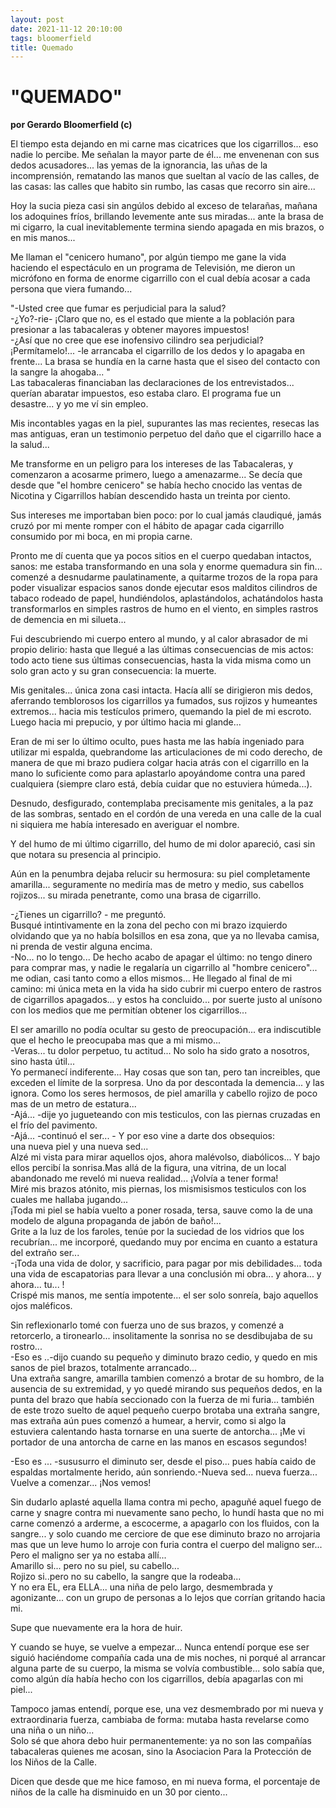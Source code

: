 ```yaml
---
layout: post
date: 2021-11-12 20:10:00
tags: bloomerfield
title: Quemado
---
```


# "QUEMADO"

**por Gerardo Bloomerfield (c)**

El tiempo esta dejando en mi carne mas cicatrices que los
cigarrillos... eso nadie lo percibe. Me señalan la mayor parte de
él... me envenenan con sus dedos acusadores... las yemas de la
ignorancia, las uñas de la incomprensión, rematando las manos que
sueltan al vacío de las calles, de las casas: las calles que habito
sin rumbo, las casas que recorro sin aire...

Hoy la sucia pieza casi sin angúlos debido al exceso de telarañas,
mañana los adoquines fríos, brillando levemente ante sus
miradas... ante la brasa de mi cigarro, la cual inevitablemente
termina siendo apagada en mis brazos, o en mis manos... 

Me llaman el "cenicero humano", por algún tiempo me gane la vida
haciendo el espectáculo en un programa de Televisión, me dieron un
micrófono en forma de enorme cigarrillo con el cual debía acosar a
cada persona que viera fumando... 

"-Usted cree que fumar es perjudicial para la salud?  
-¿Yo?-rie- ¡Claro que no, es el estado que miente a la población para
presionar a las tabacaleras y obtener mayores impuestos!  
-¿Así que no cree que ese inofensivo cilindro sea perjudicial?  
¡Permítamelo!... -le arrancaba el cigarrillo de los dedos y lo
apagaba en frente... La brasa se hundía en la carne hasta que el siseo
del contacto con la sangre la ahogaba... "  
Las tabacaleras financiaban las declaraciones de los
entrevistados... querían abaratar impuestos, eso estaba claro. El
programa fue un desastre... y yo me ví sin empleo.

Mis incontables yagas en la piel, supurantes las mas recientes, 
resecas las mas antiguas, eran un testimonio perpetuo del daño que
el cigarrillo hace a la salud...
 
Me transforme en un peligro para los intereses de las Tabacaleras, y
comenzaron a acosarme primero, luego a amenazarme... Se decía que
desde que "el hombre cenicero" se había hecho cnocido las ventas de
Nicotina y Cigarrillos habían descendido hasta un treinta por ciento.

Sus intereses me importaban bien poco: por lo cual jamás claudiqué,
jamás cruzó por mi mente romper con el hábito de apagar cada
cigarrillo consumido por mi boca, en mi propia carne.

Pronto me dí cuenta que ya pocos sitios en el cuerpo quedaban
intactos, sanos: me estaba transformando en una sola y enorme
quemadura sin fin... comenzé a desnudarme paulatinamente, a quitarme
trozos de la ropa para poder visualizar espacios sanos donde ejecutar
esos malditos cilindros de tabaco rodeado de papel, hundiéndolos,
aplastándolos, achatándolos hasta transformarlos en simples rastros
de humo en el viento, en simples rastros de demencia en mi silueta...
 
Fui descubriendo mi cuerpo entero al mundo, y al calor abrasador de
mi propio delirio: hasta que llegué a las últimas consecuencias de
mis actos: todo acto tiene sus últimas consecuencias, hasta la vida
misma como un solo gran acto y su gran consecuencia: la muerte.

Mis genitales... única zona casi intacta. Hacía allí se dirigieron mis
dedos, aferrando temblorosos los cigarrillos ya fumados, sus rojizos y
humeantes extremos... hacia mis testículos primero, quemando la piel
de mi escroto. Luego hacia mi prepucio, y por último hacia mi
glande... 

Eran de mi ser lo último oculto, pues hasta me las había ingeniado
para utilizar mi espalda, quebrandome las articulaciones de mi codo
derecho, de manera de que mi brazo pudiera colgar hacia atrás con el
cigarrillo en la mano lo suficiente como para aplastarlo apoyándome
contra una pared cualquiera (siempre claro está, debía cuidar que no
estuviera húmeda...).

Desnudo, desfigurado, contemplaba precisamente mis genitales, a la
paz de las sombras, sentado en el cordón de una vereda en una calle
de la cual ni siquiera me había interesado en averiguar el nombre.

Y del humo de mi último cigarrillo, del humo de mi dolor apareció, 
casi sin que notara su presencia al principio.

Aún en la penumbra dejaba relucir su hermosura: su piel completamente
amarilla... seguramente no mediría mas de metro y medio, sus cabellos
rojizos... su mirada penetrante, como una brasa de cigarrillo.

-¿Tienes un cigarrillo? - me preguntó.  
Busqué intintivamente en la zona del pecho con mi brazo izquierdo
olvidando que ya no había bolsillos en esa zona, que ya no llevaba
camisa, ni prenda de vestir alguna encima.  
-No... no lo tengo... De hecho acabo de apagar el último: no tengo
dinero para comprar mas, y nadie le regalaría un cigarrillo
al "hombre cenicero"... me odian, casi tanto como a ellos mismos... He
llegado al final de mi camino: mi única meta en la vida ha sido
cubrir mi cuerpo entero de rastros de cigarrillos apagados... y estos
ha concluido... por suerte justo al unísono con los medios que me
permitían obtener los cigarrillos... 

El ser amarillo no podía ocultar su gesto de preocupación... era
indiscutible que el hecho le preocupaba mas que a mi mismo...  
-Veras... tu dolor perpetuo, tu actitud... No solo ha sido grato a
nosotros, sino hasta útil...  
Yo permanecí indiferente... Hay cosas que son tan, pero tan
increibles, que exceden el límite de la sorpresa. Uno da por
descontada la demencia... y las ignora. Como los seres hermosos, de
piel amarilla y cabello rojizo de poco mas de un metro de estatura...  
-Ajá... -dije yo jugueteando con mis testiculos, con las piernas
cruzadas en el frío del pavimento.  
-Ajá... -continuó el ser... - Y por eso vine a darte dos obsequios:  
una nueva piel y una nueva sed...  
Alzé mi vista para mirar aquellos ojos, ahora malévolso, 
diabólicos... Y bajo ellos percibí la sonrisa.Mas allá de la figura,
una vitrina, de un local abandonado me reveló mi nueva
realidad... ¡Volvía a tener forma!  
Miré mis brazos atónito, mis piernas, los mismisismos testiculos con
los cuales me hallaba jugando...  
¡Toda mi piel se había vuelto a poner rosada, tersa, sauve como la
de una modelo de alguna propaganda de jabón de baño!...  
Grite a la luz de los faroles, tenúe por la suciedad de los vidrios
que los recubrían... me incorporé, quedando muy por encima en cuanto
a estatura del extraño ser...  
-¡Toda una vida de dolor, y sacrificio, para pagar por mis
debilidades... toda una vida de escapatorias para llevar a una
conclusión mi obra... y ahora... y ahora... tu... !  
Crispé mis manos, me sentía impotente... el ser solo sonreía, bajo
aquellos ojos maléficos.

Sin reflexionarlo tomé con fuerza uno de sus brazos, y comenzé a
retorcerlo, a tironearlo... insolitamente la sonrisa no se
desdibujaba de su rostro...  
-Eso es ..-dijo cuando su pequeño y diminuto brazo cedio, y quedo en
mis sanos de piel brazos, totalmente arrancado...  
Una extraña sangre, amarilla tambien comenzó a brotar de su hombro,
de la ausencia de su extremidad, y yo quedé mirando sus pequeños
dedos, en la punta del brazo que había seccionado con la fuerza de
mi furia... también de este trozo suelto de aquel pequeño cuerpo
brotaba una extraña sangre, mas extraña aún pues comenzó a humear, a
hervir, como si algo la estuviera calentando hasta tornarse en una
suerte de antorcha... ¡Me vi portador de una antorcha de carne en las
manos en escasos segundos!

-Eso es ... -sususurro el diminuto ser, desde el piso... pues había
caido de espaldas mortalmente herido, aún sonriendo.-Nueva
sed... nueva fuerza... Vuelve a comenzar... ¡Nos vemos!

Sin dudarlo aplasté aquella llama contra mi pecho, apaguñé aquel
fuego de carne y snagre contra mi nuevamente sano pecho, lo hundí
hasta que no mi carne comenzó a arderme, a escocerme, a apagarlo con
los fluidos, con la sangre... y solo cuando me cerciore de que ese
diminuto brazo no arrojaria mas que un leve humo lo arroje con furia
contra el cuerpo del maligno ser...  
Pero el maligno ser ya no estaba allí...  
Amarillo si... pero no su piel, su cabello...  
Rojizo si..pero no su cabello, la sangre que la rodeaba...  
Y no era EL, era ELLA... una niña de pelo largo, desmembrada y
agonizante... con un grupo de personas a lo lejos que corrían gritando
hacia mi.

Supe que nuevamente era la hora de huir.

Y cuando se huye, se vuelve a empezar... Nunca entendí porque ese ser
siguió haciéndome compañía cada una de mis noches, ni porqué al
arrancar alguna parte de su cuerpo, la misma se volvía
combustible... solo sabía que, como algún día había hecho con los
cigarrillos, debía apagarlas con mi piel... 

Tampoco jamas entendí, porque ese, una vez desmembrado por mi nueva
y extraordinaria fuerza, cambiaba de forma: mutaba hasta revelarse
como una niña o un niño...  
Solo sé que ahora debo huir permanentemente: ya no son las compañías
tabacaleras quienes me acosan, sino la Asociacion Para la Protección
de los Niños de la Calle.

Dicen que desde que me hice famoso, en mi nueva forma, el porcentaje
de niños de la calle ha disminuido en un 30 por ciento... 